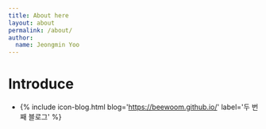 ```yaml
---
title: About here
layout: about
permalink: /about/
author:
  name: Jeongmin Yoo
---
```

# Introduce

* {% include icon-blog.html blog='https://beewoom.github.io/' label='두 번째 블로그' %}
